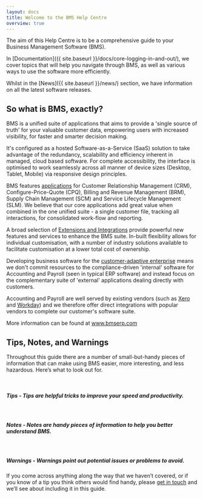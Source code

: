 ```yaml
---
layout: docs
title: Welcome to the BMS Help Centre
overview: true
---
```


The aim of this Help Centre is to be a comprehensive guide to your Business Management Software (BMS).

In [Documentation]({{ site.baseurl }}/docs/core-logging-in-and-out/), we cover topics that will help you navigate through BMS, as well as various ways to use the software more efficiently.

Whilst in the [News]({{ site.baseurl }}/news/) section, we have information on all the latest software releases.

## So what is BMS, exactly?

BMS is a unified suite of applications that aims to provide a 'single source of truth' for your valuable customer data, empowering users with increased visibility, for faster and smarter decision making.

It's configured as a hosted Software-as-a-Service (SaaS) solution to take advantage of the redundancy, scalability and efficiency inherent in managed, cloud based software. For complete accessibility, the interface is optimised to work seamlessly across all manner of device sizes (Desktop, Tablet, Mobile) via responsive design principles.

BMS features <a class="noRedirect" href="http://www.bmserp.com/applications" target="_blank">applications</a> for Customer Relationship Management (CRM), Configure-Price-Quote (CPQ), Billing and Revenue Management (BRM), Supply Chain Management (SCM) and Service Lifecycle Management (SLM). We believe that our core applications add great value when combined in the one unified suite - a single customer file, tracking all interactions, for consolidated work-flow and reporting.

A broad selection of <a class="noRedirect" href="http://www.bmserp.com/extensions" target="_blank">Extensions and Integrations</a> provide powerful new features and services to enhance the BMS suite. In-built flexibility allows for individual customisation, with a number of industry solutions available to facilitate customisation at a lower total cost of ownership.

Developing business software for the <a class="noRedirect" href="http://ovum.com/2013/04/05/ovum-industry-congress-to-provide-overview-of-the-customer-adaptive-enterprise/" target="_blank">customer-adaptive enterprise</a> means we don't commit resources to the compliance-driven 'internal' software for Accounting and Payroll (seen in typical ERP software) and instead focus on the complementary suite of 'external' applications dealing directly with customers.

Accounting and Payroll are well served by existing vendors (such as <a class="noRedirect" href="http://www.xero.com/" target="_blank">Xero</a> and <a class="noRedirect" href="http://www.workday.com/" target="_blank">Workday</a>) and we therefore offer direct integrations with popular vendors to complete our customer's software suite.

More information can be found at <a class="noRedirect" href="http://www.bmserp.com" target="_blank">www.bmserp.com</a>

## Tips, Notes, and Warnings

Throughout this guide there are a number of small-but-handy pieces of information that can make using BMS easier, more interesting, and less hazardous. Here’s what to look out for.

<div class="note">
  <span class="icon-star icon-large">&nbsp;</span>
  <h5>Tips - Tips are helpful tricks to improve your speed and productivity.</h5>
</div>

<div class="note info">
  <span class="icon-quote-left icon-large">&nbsp;</span>
  <h5>Notes - Notes are handy pieces of information to help you better understand BMS.</h5>
</div>

<div class="note warning">
  <span class="icon-warning-sign icon-large">&nbsp;</span>
  <h5>Warnings - Warnings point out potential issues or problems to avoid.</h5>
</div>

If you come across anything along the way that we haven’t covered, or if you
know of a tip you think others would find handy, please <a class="noRedirect" id="Intercom" href="mailto:c772676240e0bea1fa03f8bbf21edc26778efc65@incoming.intercom.io">get in touch</a> and we’ll see about
including it in this guide.